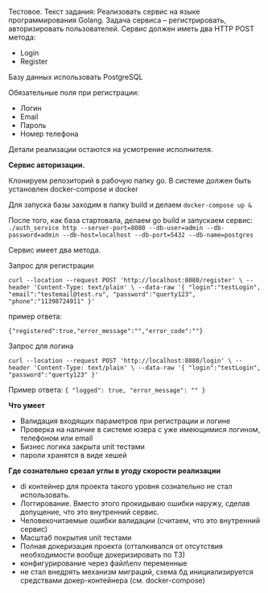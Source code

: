 Тестовое.
Текст задания: 
Реализовать сервис на языке программирования Golang. 
Задача сервиса – регистрировать, авторизировать пользователей.
Сервис должен иметь два HTTP POST метода:
* Login 
* Register

Базу данных использовать PostgreSQL

Обязательные поля при регистрации:
* Логин
* Email
* Пароль
* Номер телефона

Детали реализации остаются на усмотрение исполнителя.

**Сервис авторизации.** 

Клонируем репозиторий в рабочую папку go.
В системе должен быть установлен docker-compose и docker

Для запуска базы заходим в папку build и делаем `docker-compose up &`

После того, как база стартовала, делаем go build и запускаем сервис:
`./auth_service http --server-port=8080 --db-user=admin --db-password=admin --db-host=localhost --db-port=5432 --db-name=postgres`

Сервис имеет два метода. 

Запрос для регистрации

`curl --location --request POST 'http://localhost:8080/register' \
 --header 'Content-Type: text/plain' \
 --data-raw '{
 	"login":"testLogin",
 	"email":"testemail@test.ru",
 	"password":"querty123",
 	"phone":"11398724911"
 }'`

 пример ответа: 
 
 `{"registered":true,"error_message":"","error_code":""}`
 
 Запрос для логина
 
 `curl --location --request POST 'http://localhost:8080/login' \
  --header 'Content-Type: text/plain' \
  --data-raw '{
  	"login":"testLogin",
  	"password":"querty123"
  }'`
  
  Пример ответа: 
  `{
      "logged": true,
      "error_message": ""
  }`

**Что умеет**
* Валидация входящих параметров при регистрации и логине 
* Проверка на наличие в системе юзера с уже имеющимися логином, телефоном или email
* Бизнес логика закрыта unit тестами
* пароли хранятся в виде хешей

**Где сознательно срезал углы в угоду скорости реализации**
* di контейнер для проекта такого уровня сознательно не стал использовать.
* Логгирование. Вместо этого прокидываю ошибки наружу, сделав допущение, что это внутренний сервис.
* Человекочитаемые ошибки валидации (считаем, что это внутренний сервис)
* Масштаб покрытия unit тестами
* Полная докеризация проекта (отталкивался от отсутствия необходимости вообще докеризировать по ТЗ)
* конфигурирование через файл\env переменные
* не стал внедрять механизм миграций, схема бд инициализируется средствами докер-контейнера (см. docker-compose)
